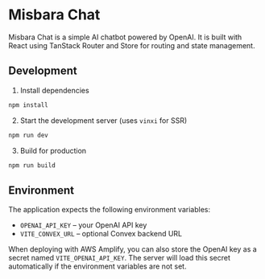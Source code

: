 # Misbara Chat

Misbara Chat is a simple AI chatbot powered by OpenAI. It is built with React using TanStack Router and Store for routing and state management.

## Development

1. Install dependencies

```bash
npm install
```

2. Start the development server (uses `vinxi` for SSR)

```bash
npm run dev
```

3. Build for production

```bash
npm run build
```

## Environment

The application expects the following environment variables:

- `OPENAI_API_KEY` – your OpenAI API key
- `VITE_CONVEX_URL` – optional Convex backend URL

When deploying with AWS Amplify, you can also store the OpenAI key as a secret
named `VITE_OPENAI_API_KEY`. The server will load this secret automatically if
the environment variables are not set.

